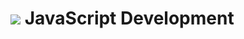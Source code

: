 # ![](https://ga-dash.s3.amazonaws.com/production/assets/logo-9f88ae6c9c3871690e33280fcf557f33.png) JavaScript Development

